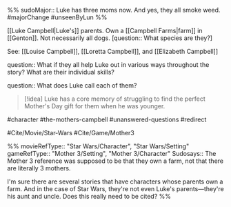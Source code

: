 %%
sudoMajor:: Luke has three moms now. And yes, they all smoke weed.
#majorChange #unseenByLun 
%%

[[Luke Campbell|Luke's]] parents. Own a [[Campbell Farms|farm]] in [[Genton]]. Not necessarily all dogs. [question:: What species are they?]

See: [[Louise Campbell]], [[Loretta Campbell]], and [[Elizabeth Campbell]]

question:: What if they all help Luke out in various ways throughout the story? What are their individual skills?

question:: What does Luke call each of them?

>[!idea]
>Luke has a core memory of struggling to find the perfect Mother's Day gift for them when he was younger.

#character #the-mothers-campbell #unanswered-questions #redirect

#Cite/Movie/Star-Wars #Cite/Game/Mother3 

%%
movieRefType:: "Star Wars/Character", "Star Wars/Setting"
gameRefType:: "Mother 3/Setting", "Mother 3/Character"
Sudosays:: The Mother 3 reference was supposed to be that they own a farm, not that there are literally 3 mothers.

I'm sure there are several stories that have characters whose parents own a farm. And in the case of Star Wars, they're not even Luke's parents—they're his aunt and uncle. Does this really need to be cited?
%%